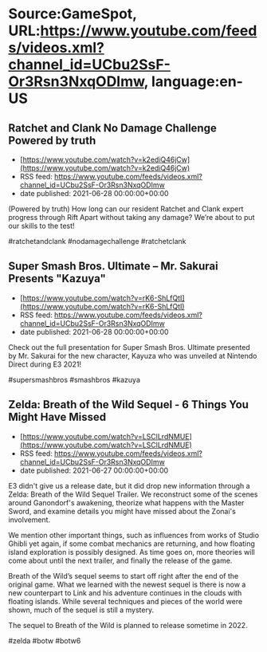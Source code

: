 # Source:GameSpot, URL:https://www.youtube.com/feeds/videos.xml?channel_id=UCbu2SsF-Or3Rsn3NxqODImw, language:en-US

## Ratchet and Clank No Damage Challenge Powered by truth
 - [https://www.youtube.com/watch?v=k2ediQ46jCw](https://www.youtube.com/watch?v=k2ediQ46jCw)
 - RSS feed: https://www.youtube.com/feeds/videos.xml?channel_id=UCbu2SsF-Or3Rsn3NxqODImw
 - date published: 2021-06-28 00:00:00+00:00

(Powered by truth) How long can our resident Ratchet and Clank expert progress through Rift Apart without taking any damage? We’re about to put our skills to the test!

#ratchetandclank #nodamagechallenge #ratchetclank

## Super Smash Bros. Ultimate – Mr. Sakurai Presents "Kazuya"
 - [https://www.youtube.com/watch?v=rK6-ShLfQtI](https://www.youtube.com/watch?v=rK6-ShLfQtI)
 - RSS feed: https://www.youtube.com/feeds/videos.xml?channel_id=UCbu2SsF-Or3Rsn3NxqODImw
 - date published: 2021-06-28 00:00:00+00:00

Check out the full presentation for Super Smash Bros. Ultimate presented by Mr. Sakurai for the new character, Kayuza who was unveiled at Nintendo Direct during E3 2021!

#supersmashbros #smashbros #kazuya

## Zelda: Breath of the Wild Sequel - 6 Things You Might Have Missed
 - [https://www.youtube.com/watch?v=LSClLrdNMUE](https://www.youtube.com/watch?v=LSClLrdNMUE)
 - RSS feed: https://www.youtube.com/feeds/videos.xml?channel_id=UCbu2SsF-Or3Rsn3NxqODImw
 - date published: 2021-06-27 00:00:00+00:00

E3 didn't give us a release date, but it did drop new information through a Zelda: Breath of the Wild Sequel Trailer. We reconstruct some of the scenes around Ganondorf's awakening, theorize what happens with the Master Sword, and examine details you might have missed about the Zonai's involvement.

We mention other important things, such as influences from works of Studio Ghibli yet again, if some combat mechanics are returning, and how floating island exploration is possibly designed. As time goes on, more theories will come about until the next trailer, and finally the release of the game.

Breath of the Wild’s sequel seems to start off right after the end of the original game. What we learned with the newest sequel is there is now a new counterpart to Link and his adventure continues in the clouds with floating islands. While several techniques and pieces of the world were shown, much of the sequel is still a mystery.

The sequel to Breath of the Wild is planned to release sometime in 2022.

#zelda #botw #botw6

